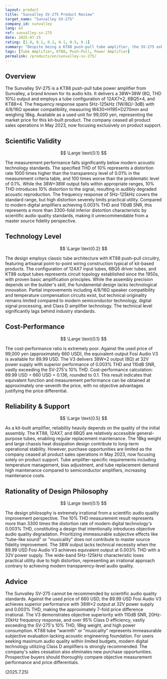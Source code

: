 ```yaml
---
layout: product
title: "Sunvalley SV-275 Product Review"
target_name: "Sunvalley SV-275"
company_id: sunvalley
lang: en
ref: sunvalley-sv-275
date: 2025-07-25
rating: [1.0, 0.1, 0.2, 0.1, 0.5, 0.1]
summary: "Despite being a KT88 push-pull tube amplifier, the SV-275 exhibits poor measurement performance with 10% THD, while the 89.99 USD Fosi Audio V3 achieves equivalent output with 0.003% THD, making it scientifically untenable by audio quality standards."
tags: [Tube Amplifier, KT88, Push-Pull, Power Amplifier]
permalink: /products/en/sunvalley-sv-275/
---
```


## Overview

The Sunvalley SV-275 is a KT88 push-pull tube power amplifier from Sunvalley, a brand known for its audio kits. It delivers a 38W+38W (8Ω, THD 10%) output and employs a tube configuration of 12AX7×2, 6BQ5×4, and KT88×4. The frequency response spans 5Hz-125kHz (1W/8Ω/-3dB) with 4/8/16Ω speaker compatibility, measuring W430×H195×D270mm and weighing 18kg. Available as a used unit for 99,000 yen, representing the market price for this kit-built product. The company ceased all product sales operations in May 2023, now focusing exclusively on product support.

## Scientific Validity

$$ \Large \text{0.1} $$

The measurement performance falls significantly below modern acoustic technology standards. The specified THD of 10% represents a distortion rate 1000 times higher than the transparency level of 0.01% in the measurement criteria table, and 100 times worse than the problematic level of 0.1%. While the 38W+38W output falls within appropriate ranges, 10% THD introduces 10% distortion to the signal, resulting in audibly degraded acoustic reproduction. The frequency response of 5Hz-125kHz covers the standard range, but high distortion severely limits practical utility. Compared to modern digital amplifiers achieving 0.003% THD and 110dB SNR, this represents a more than 3300-fold inferior distortion characteristic by scientific audio quality standards, making it unrecommendable from a master source fidelity perspective.

## Technology Level

$$ \Large \text{0.2} $$

The design employs classic tube architecture with KT88 push-pull circuitry, featuring artisanal point-to-point wiring construction typical of kit-based products. The configuration of 12AX7 input tubes, 6BQ5 driver tubes, and KT88 output tubes represents circuit topology established since the 1950s, with proven basic amplification principles. While the assembly precision depends on the builder's skill, the fundamental design lacks technological innovation. Partial improvements including 4/8/16Ω speaker compatibility and temperature compensation circuits exist, but technical originality remains limited compared to modern semiconductor technology, digital signal processing, and Class D amplifier technology. The technical level significantly lags behind industry standards.

## Cost-Performance

$$ \Large \text{0.1} $$

The cost-performance ratio is extremely poor. Against the used price of 99,000 yen (approximately 660 USD), the equivalent-output Fosi Audio V3 is available for 89.99 USD. The V3 delivers 38W×2 output (8Ω) at 32V power supply with superior performance of 0.003% THD and 110dB SNR, vastly exceeding the SV-275's 10% THD. Cost-performance calculation: 89.99 USD ÷ 660 USD = 0.136, rounded to 0.1. This result indicates that equivalent function and measurement performance can be obtained at approximately one-seventh the price, with no objective advantages justifying the price differential.

## Reliability & Support

$$ \Large \text{0.5} $$

As a kit-built amplifier, reliability heavily depends on the quality of the initial assembly. The KT88, 12AX7, and 6BQ5 are relatively accessible general-purpose tubes, enabling regular replacement maintenance. The 18kg weight and large chassis heat dissipation design contribute to long-term operational stability. However, purchase opportunities are limited as the company ceased all product sales operations in May 2023, now focusing solely on product support. Tube amplifier-specific requirements including temperature management, bias adjustment, and tube replacement demand high maintenance compared to semiconductor amplifiers, increasing maintenance costs.

## Rationality of Design Philosophy

$$ \Large \text{0.1} $$

The design philosophy is extremely irrational from a scientific audio quality improvement perspective. The 10% THD measurement result represents more than 3300 times the distortion rate of modern digital technology's 0.003% THD, constituting a design that intentionally introduces objective audio quality degradation. Prioritizing immeasurable subjective effects like "tube-like sound" or "musicality" does not contribute to master source fidelity improvement. The 38W output lacks technical necessity when the 89.99 USD Fosi Audio V3 achieves equivalent output at 0.003% THD with a 32V power supply. The wide-band 5Hz-125kHz characteristic loses practical utility due to high distortion, representing an irrational approach contrary to achieving modern transparency-level audio quality.

## Advice

The Sunvalley SV-275 cannot be recommended by scientific audio quality standards. Against the used price of 660 USD, the 89.99 USD Fosi Audio V3 achieves superior performance with 38W×2 output at 32V power supply and 0.003% THD, making the approximately 7-fold price difference irrational. The V3 demonstrates objective superiority with 110dB SNR, 20Hz-20kHz frequency response, and over 95% Class D efficiency, vastly exceeding the SV-275's 10% THD, 18kg weight, and high power consumption. KT88 tube "warmth" or "musicality" represents immeasurable subjective evaluation lacking acoustic engineering foundation. For users seeking maximum audio quality within limited budgets, modern digital technology utilizing Class D amplifiers is strongly recommended. The company's sales cessation also eliminates new purchase opportunities. Prospective buyers should thoroughly compare objective measurement performance and price differentials.

(2025.7.25)
